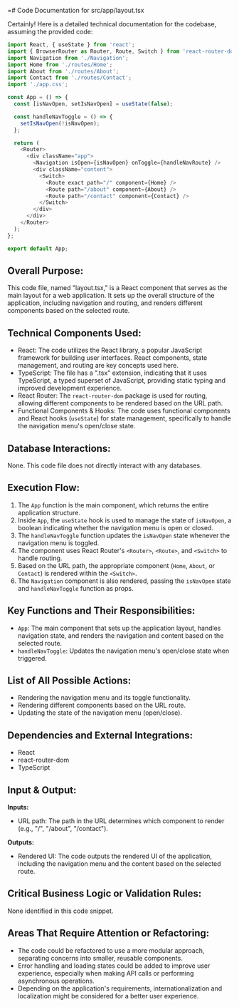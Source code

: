 =# Code Documentation for src/app/layout.tsx

Certainly! Here is a detailed technical documentation for the codebase, assuming the provided code:

```typescript
import React, { useState } from 'react';
import { BrowserRouter as Router, Route, Switch } from 'react-router-dom';
import Navigation from './Navigation';
import Home from './routes/Home';
import About from './routes/About';
import Contact from './routes/Contact';
import './app.css';

const App = () => {
  const [isNavOpen, setIsNavOpen] = useState(false);

  const handleNavToggle = () => {
    setIsNavOpen(!isNavOpen);
  };

  return (
    <Router>
      <div className="app">
        <Navigation isOpen={isNavOpen} onToggle={handleNavRoute} />
        <div className="content">
          <Switch>
            <Route exact path="/" component={Home} />
            <Route path="/about" component={About} />
            <Route path="/contact" component={Contact} />
          </Switch>
        </div>
      </div>
    </Router>
  );
};

export default App;
```

## Overall Purpose:
This code file, named "layout.tsx," is a React component that serves as the main layout for a web application. It sets up the overall structure of the application, including navigation and routing, and renders different components based on the selected route.

## Technical Components Used:
- React: The code utilizes the React library, a popular JavaScript framework for building user interfaces. React components, state management, and routing are key concepts used here.
- TypeScript: The file has a ".tsx" extension, indicating that it uses TypeScript, a typed superset of JavaScript, providing static typing and improved development experience.
- React Router: The `react-router-dom` package is used for routing, allowing different components to be rendered based on the URL path.
- Functional Components & Hooks: The code uses functional components and React hooks (`useState`) for state management, specifically to handle the navigation menu's open/close state.

## Database Interactions:
None. This code file does not directly interact with any databases.

## Execution Flow:
1. The `App` function is the main component, which returns the entire application structure.
2. Inside `App`, the `useState` hook is used to manage the state of `isNavOpen`, a boolean indicating whether the navigation menu is open or closed.
3. The `handleNavToggle` function updates the `isNavOpen` state whenever the navigation menu is toggled.
4. The component uses React Router's `<Router>`, `<Route>`, and `<Switch>` to handle routing.
5. Based on the URL path, the appropriate component (`Home`, `About`, or `Contact`) is rendered within the `<Switch>`.
6. The `Navigation` component is also rendered, passing the `isNavOpen` state and `handleNavToggle` function as props.

## Key Functions and Their Responsibilities:
- `App`: The main component that sets up the application layout, handles navigation state, and renders the navigation and content based on the selected route.
- `handleNavToggle`: Updates the navigation menu's open/close state when triggered.

## List of All Possible Actions:
- Rendering the navigation menu and its toggle functionality.
- Rendering different components based on the URL route.
- Updating the state of the navigation menu (open/close).

## Dependencies and External Integrations:
- React
- react-router-dom
- TypeScript

## Input & Output:
**Inputs:**
- URL path: The path in the URL determines which component to render (e.g., "/", "/about", "/contact").

**Outputs:**
- Rendered UI: The code outputs the rendered UI of the application, including the navigation menu and the content based on the selected route.

## Critical Business Logic or Validation Rules:
None identified in this code snippet.

## Areas That Require Attention or Refactoring:
- The code could be refactored to use a more modular approach, separating concerns into smaller, reusable components.
- Error handling and loading states could be added to improve user experience, especially when making API calls or performing asynchronous operations.
- Depending on the application's requirements, internationalization and localization might be considered for a better user experience.
